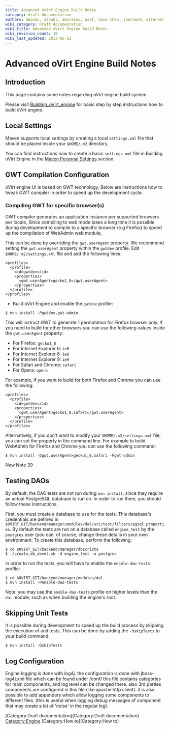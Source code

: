 ```yaml
---
title: Advanced oVirt Engine Build Notes
category: draft-documentation
authors: abonas, alonbl, amureini, asaf, dave chen, jhernand, ofrenkel
wiki_category: Draft documentation
wiki_title: Advanced oVirt Engine Build Notes
wiki_revision_count: 18
wiki_last_updated: 2013-05-12
---
```


# Advanced oVirt Engine Build Notes

## Introduction

This page contains some notes regarding oVirt engine build system.

Please visit [Building_oVirt_engine](Building_oVirt_engine) for basic step by step instructions how to build oVirt engine.

## Local Settings

Maven supports local settings by creating a local `settings.xml` file that should be placed inside your `$HOME/.m2` directory.

You can find instructions how to create a basic `settings.xml` file in Building oVirt Engine in the [Maven Personal Settings](Building_oVirt_engine#Maven_personal_settings) section.

## GWT Compilation Configuration

oVirt engine UI is based on GWT technology, Below are instructions how to tweak GWT compiler in order to speed up the development cycle.

### Compiling GWT for specific browser(s)

GWT compiler generates an application instance per supported browsers per locale, Since compiling to web mode takes a long time it is possible during development to compile to a specific browser (e.g Firefox) to speed up the compilation of WebAdmin web module,

This can be done by overriding the `gwt.userAgent` property. We recommend setting the `gwt.userAgent` property within the `gwtdev` profile. Edit `$HOME/.m2/settings.xml` file and add the following lines:

    <profiles>
      <profile>
        <id>gwtdev</id>
        <properties>
          <gwt.userAgent>gecko1_8</gwt.userAgent>
        </properties> 
      </profile>
    </profiles>

*   Build oVirt Engine and enable the `gwtdev` profile:

<!-- -->

    $ mvn install -Pgwtdev,gwt-admin

This will instruct GWT to generate 1 permutation for Firefox browser only. If you need to build for other browsers you can use the following values inside the `gwt.userAgent` property:

*   For Firefox: `gecko1_8`
*   For Internet Explorer 6: `ie6`
*   For Internet Explorer 8: `ie8`
*   For Internet Explorer 9: `ie9`
*   For Safari and Chrome: `safari`
*   For Opera: `opera`

For example, if you want to build for both Firefox and Chrome you can use the following:

    <profiles>
      <profile>
        <id>gwtdev</id>
        <properties>
          <gwt.userAgent>gecko1_8,safari</gwt.userAgent>
        </properties> 
      </profile>
    </profiles>

Alternatively, if you don't want to modify your `$HOME/.m2/settings.xml` file, you can set the property in the command line. For example to build WebAdmin for Firefox and Chrome you can use the following command:

    $ mvn install -Dgwt.userAgent=gecko1_8,safari -Pgwt-admin

New Note 39

## Testing DAOs

By default, the DAO tests are not run during `mvn install`, since they require an actual PostgreSQL database to run on. In order to run them, you should follow these instructions.

First, you must create a database to use for the tests. This database's credentials are defined in `$OVIRT_GIT/backend/manager/modules/dal/src/test/filters/pgsql.properties`. By default the tests are run on a database called `engine_test` by the `postgres` user (you can, of course, change these details in your own environment. To create this database, perform the following:

    $ cd $OVIRT_GIT/backend/manager/dbscripts
    $ ./create_db_devel.sh -d engine_test -u postgres

In order to run the tests, you will have to enable the `enable-dao-tests` profile:

    $ cd $OVIRT_GIT/backend/manager/modules/dal
    $ mvn install -Penable-dao-tests

Note: you may use the `enable-dao-tests` profile on higher levels than the `dal` module, such as when building the engine's root.

## Skipping Unit Tests

It is possible during development to speed up the build process by skipping the execution of unit tests, This can be done by adding the `-DskipTests` to your build command:

    $ mvn install -DskipTests

## Log Configuration

Engine logging is done with log4j.
the configuration is done with jboss-log4j.xml file which can be found under <jboos profile dir>/conf/
this file contains categories for main components, and log level can be changed there.
also 3rd parties components are configured in this file (like apache http client).
it is also possible to add appenders which allow logging some components to different files.
(this is useful when logging debug messages of component that may create a lot of 'noise' in the regular log).

[Category:Draft documentation](Category:Draft documentation) <Category:Engine> [Category:How to](Category:How to)
